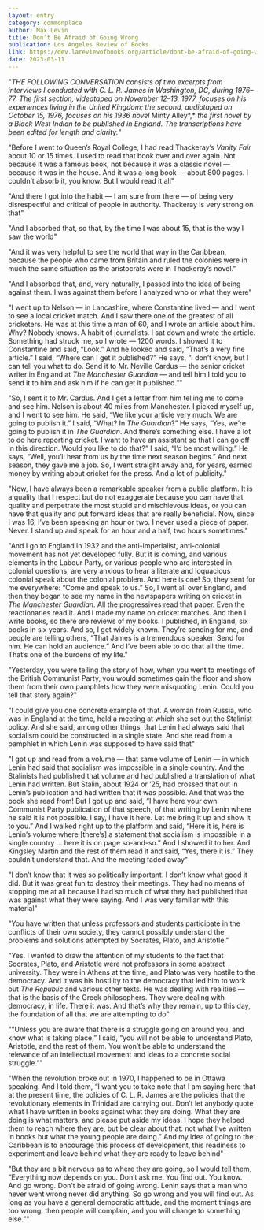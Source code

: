 ```yaml
---
layout: entry
category: commonplace
author: Max Levin
title: Don’t Be Afraid of Going Wrong
publication: Los Angeles Review of Books
link: https://dev.lareviewofbooks.org/article/dont-be-afraid-of-going-wrong-conversations-with-c-l-r-james/
date: 2023-03-11
---
```


"*THE FOLLOWING CONVERSATION consists of two excerpts from interviews I conducted with C. L. R. James in Washington, DC, during 1976–77. The first section, videotaped on November 12–13, 1977, focuses on his experiences living in the United Kingdom; the second, audiotaped on October 15, 1976, focuses on his 1936 novel* Minty Alley*,* *the first novel by a Black West Indian to be published in England. The transcriptions have been edited for length and clarity.*"

"Before I went to Queen’s Royal College, I had read Thackeray’s *Vanity Fair* about 10 or 15 times. I used to read that book over and over again. Not because it was a famous book, not because it was a classic novel — because it was in the house. And it was a long book — about 800 pages. I couldn’t absorb it, you know. But I would read it all"

"And there I got into the habit — I am sure from there — of being very disrespectful and critical of people in authority. Thackeray is very strong on that"

"And I absorbed that, so that, by the time I was about 15, that is the way I saw the world"

"And it was very helpful to see the world that way in the Caribbean, because the people who came from Britain and ruled the colonies were in much the same situation as the aristocrats were in Thackeray’s novel."

"And I absorbed that, and, very naturally, I passed into the idea of being against them. I was against them before I analyzed who or what they were"

"I went up to Nelson — in Lancashire, where Constantine lived — and I went to see a local cricket match. And I saw there one of the greatest of all cricketers. He was at this time a man of 60, and I wrote an article about him. Why? Nobody knows. A habit of journalists. I sat down and wrote the article. Something had struck me, so I wrote — 1200 words. I showed it to Constantine and said, “Look.” And he looked and said, “That’s a very fine article.” I said, “Where can I get it published?” He says, “I don’t know, but I can tell you what to do. Send it to Mr. Neville Cardus — the senior cricket writer in England at *The* *Manchester Guardian* — and tell him I told you to send it to him and ask him if he can get it published.”"

"So, I sent it to Mr. Cardus. And I get a letter from him telling me to come and see him. Nelson is about 40 miles from Manchester. I picked myself up, and I went to see him. He said, “We like your article very much. We are going to publish it.” I said, “What? In *The* *Guardian*?” He says, “Yes, we’re going to publish it in *The* *Guardian*. And there’s something else. I have a lot to do here reporting cricket. I want to have an assistant so that I can go off in this direction. Would you like to do that?” I said, “I’d be most willing.” He says, “Well, you’ll hear from us by the time next season begins.” And next season, they gave me a job. So, I went straight away and, for years, earned money by writing about cricket for the press. And a lot of publicity."

"Now, I have always been a remarkable speaker from a public platform. It is a quality that I respect but do not exaggerate because you can have that quality and perpetrate the most stupid and mischievous ideas, or you can have that quality and put forward ideas that are really beneficial. Now, since I was 16, I’ve been speaking an hour or two. I never used a piece of paper. Never. I stand up and speak for an hour and a half, two hours some­times."

"And I go to England in 1932 and the anti-imperial­ist, anti-colonial movement has not yet developed fully. But it is coming, and various elements in the Labour Party, or various people who are interested in colonial questions, are very anxious to hear a literate and loquacious colonial speak about the colonial problem. And here is one! So, they sent for me everywhere: “Come and speak to us.” So, I went all over England, and then they began to see my name in the news­papers writing on cricket in *The* *Manchester* *Guardian*. All the progressives read that paper. Even the reactionaries read it. And I made my name on cricket matches. And then I write books, so there are reviews of my books. I published, in England, six books in six years. And so, I get widely known. They’re sending for me, and people are telling others, “That James is a tremendous speaker. Send for him. He can hold an audience.” And I’ve been able to do that all the time. That’s one of the burdens of my life."

"Yesterday, you were telling the story of how, when you went to meetings of the British Communist Party, you would sometimes gain the floor and show them from their own pamphlets how they were misquoting Lenin. Could you tell that story again?"

"I could give you one concrete example of that. A woman from Russia, who was in England at the time, held a meeting at which she set out the Stalinist policy. And she said, among other things, that Lenin had always said that socialism could be constructed in a single state. And she read from a pamphlet in which Lenin was supposed to have said that"

"I got up and read from a volume — that same volume of Lenin — in which Lenin had said that socialism was impossible in a single country. And the Stalinists had published that volume and had published a translation of what Lenin had written. But Stalin, about 1924 or ’25, had crossed that out in Lenin’s publication and had written that it was possible. And that was the book she read from! But I got up and said, “I have here your own Communist Party publication of that speech, of that writing by Lenin where he said it is not possible. I say, I have it here. Let me bring it up and show it to you.” And I walked right up to the platform and said, “Here it is, here is Lenin’s volume where [there’s] a statement that socialism is impossible in a single country … here it is on page so-and-so.” And I showed it to her. And Kingsley Martin and the rest of them read it and said, “Yes, there it is.” They couldn’t understand that. And the meeting faded away"

"I don’t know that it was so politically important. I don’t know what good it did. But it was great fun to de­stroy their meetings. They had no means of stopping me at all because I had so much of what they had published that was against what they were saying. And I was very fam­iliar with this material"

"You have written that unless professors and students participate in the conflicts of their own society, they cannot possibly understand the problems and solutions attempted by Socrates, Plato, and Aristotle."

"Yes. I wanted to draw the attention of my students to the fact that Socrates, Plato, and Aristotle were not professors in some abstract university. They were in Athens at the time, and Plato was very hostile to the democracy. And it was his hostility to the democracy that led him to work out *The Republic* and various other texts. He was dealing with realities — that is the basis of the Greek philosophers. They were dealing with democracy, in life. There it was. And that’s why they remain, up to this day, the foundation of all that we are attempting to do"

"“Unless you are aware that there is a struggle going on around you, and know what is taking place,” I said, “you will not be able to understand Plato, Aristotle, and the rest of them. You won’t be able to understand the relevance of an intellectual movement and ideas to a concrete social struggle.”"

"When the revolution broke out in 1970, I happened to be in Ottawa speaking. And I told them, “I want you to take note that I am saying here that at the present time, the policies of C. L. R. James are the policies that the revolutionary elements in Trinidad are carrying out. Don’t let anybody quote what I have written in books against what they are doing. What they are doing is what matters, and please put aside my ideas. I hope they helped them to reach where they are, but be clear about that: not what I’ve written in books but what the young people are doing.” And my idea of going to the Caribbean is to encourage this process of development, this readiness to experiment and leave behind what they are ready to leave behind"

"But they are a bit nervous as to where they are going, so I would tell them, “Everything now depends on you. Don’t ask me. You find out. You know. And go wrong. Don’t be afraid of going wrong. Lenin says that a man who never went wrong never did anything. So go wrong and you will find out. As long as you have a general democratic attitude, and the moment things are too wrong, then people will complain, and you will change to something else.”"
